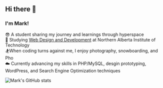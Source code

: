 ## Hi there 👋

### I'm Mark!

:sunglasses: A student sharing my journey and learnings through hyperspace<br/>
:school_satchel: Studying [Web Design and Development](https://www.nait.ca/programs/dmit-web-design-development?term=2025-winter&intake=e50f26e1-00b0-4ac6-ba9b-8d2bd807265f) at Northern Alberta Institute of Technology<br/>
:snowboarder:When coding turns against me, I enjoy photography, snowboarding, and Pho<br/>
:cloud: Currently advancing my skills in PHP/MySQL, desgin prototyping, WordPress, and Search Engine Optimization techniques

![Mark's GitHub stats](https://github-readme-stats.vercel.app/api?username=markmanlapaz&show_icons=true&theme=radical)



